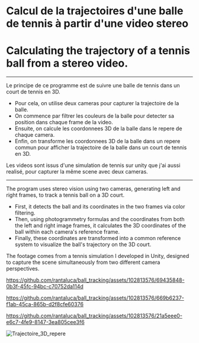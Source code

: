 # Calcul de la trajectoires d'une balle de tennis à partir d'une video stereo 

# Calculating the trajectory of a tennis ball from a stereo video.

------------------

Le principe de ce programme est de suivre une balle de tennis dans un court de tennis en 3D. 

- Pour cela, on utilise deux cameras pour capturer la trajectoire de la balle. 
- On commence par filtrer les couleurs de la balle pour detecter sa position dans chaque frame de la video. 
- Ensuite, on calcule les coordonnees 3D de la balle dans le repere de chaque camera. 
- Enfin, on transforme les coordonnees 3D de la balle dans un repere commun pour afficher la trajectoire de la balle dans un court de tennis en 3D.

Les videos sont issus d'une simulation de tennis sur unity que j'ai aussi realisé, pour capturer la même scene avec deux cameras.

-----------------

The program uses stereo vision using two cameras, generating left and right frames, to track a tennis ball on a 3D court.

- First, it detects the ball and its coordinates in the two frames via color filtering.
- Then, using photogrammetry formulas and the coordinates from both the left and right image frames, it calculates the 3D coordinates of the ball within each camera's reference frame.
- Finally, these coordinates are transformed into a common reference system to visualize the ball's trajectory on the 3D court.

The footage comes from a tennis simulation I developed in Unity, designed to capture the scene simultaneously from two different camera perspectives.

https://github.com/rantaluca/ball_tracking/assets/102813576/69435848-0b3f-45fc-94bc-c70752da114d

https://github.com/rantaluca/ball_tracking/assets/102813576/669b6237-f1ab-45ca-865b-d2f8cfe60376

https://github.com/rantaluca/ball_tracking/assets/102813576/21a5eee0-e6c7-4fe9-8147-3ea805cee3f6

![Trajectoire_3D_repere](https://github.com/rantaluca/ball_tracking/assets/102813576/f1f78b13-3b47-49b2-bedc-623e04f927a1)
